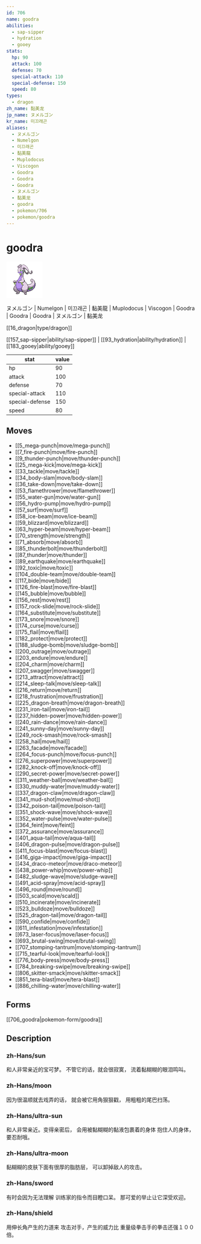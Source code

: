```yaml
---
id: 706
name: goodra
abilities:
  - sap-sipper
  - hydration
  - gooey
stats:
  hp: 90
  attack: 100
  defense: 70
  special-attack: 110
  special-defense: 150
  speed: 80
types:
  - dragon
zh_name: 黏美龙
jp_name: ヌメルゴン
kr_name: 미끄래곤
aliases:
  - ヌメルゴン
  - Numelgon
  - 미끄래곤
  - 黏美龍
  - Muplodocus
  - Viscogon
  - Goodra
  - Goodra
  - Goodra
  - ヌメルゴン
  - 黏美龙
  - goodra
  - pokemon/706
  - pokemon/goodra
---
```

# goodra

![](https://raw.githubusercontent.com/PokeAPI/sprites/master/sprites/pokemon/706.png)

ヌメルゴン | Numelgon | 미끄래곤 | 黏美龍 | Muplodocus | Viscogon | Goodra | Goodra | Goodra | ヌメルゴン | 黏美龙

[[16_dragon|type/dragon]]

[[157_sap-sipper|ability/sap-sipper]] | [[93_hydration|ability/hydration]] | [[183_gooey|ability/gooey]]

|stat|value|
|---|---|
|hp|90|
|attack|100|
|defense|70|
|special-attack|110|
|special-defense|150|
|speed|80|


## Moves

- [[5_mega-punch|move/mega-punch]]
- [[7_fire-punch|move/fire-punch]]
- [[9_thunder-punch|move/thunder-punch]]
- [[25_mega-kick|move/mega-kick]]
- [[33_tackle|move/tackle]]
- [[34_body-slam|move/body-slam]]
- [[36_take-down|move/take-down]]
- [[53_flamethrower|move/flamethrower]]
- [[55_water-gun|move/water-gun]]
- [[56_hydro-pump|move/hydro-pump]]
- [[57_surf|move/surf]]
- [[58_ice-beam|move/ice-beam]]
- [[59_blizzard|move/blizzard]]
- [[63_hyper-beam|move/hyper-beam]]
- [[70_strength|move/strength]]
- [[71_absorb|move/absorb]]
- [[85_thunderbolt|move/thunderbolt]]
- [[87_thunder|move/thunder]]
- [[89_earthquake|move/earthquake]]
- [[92_toxic|move/toxic]]
- [[104_double-team|move/double-team]]
- [[117_bide|move/bide]]
- [[126_fire-blast|move/fire-blast]]
- [[145_bubble|move/bubble]]
- [[156_rest|move/rest]]
- [[157_rock-slide|move/rock-slide]]
- [[164_substitute|move/substitute]]
- [[173_snore|move/snore]]
- [[174_curse|move/curse]]
- [[175_flail|move/flail]]
- [[182_protect|move/protect]]
- [[188_sludge-bomb|move/sludge-bomb]]
- [[200_outrage|move/outrage]]
- [[203_endure|move/endure]]
- [[204_charm|move/charm]]
- [[207_swagger|move/swagger]]
- [[213_attract|move/attract]]
- [[214_sleep-talk|move/sleep-talk]]
- [[216_return|move/return]]
- [[218_frustration|move/frustration]]
- [[225_dragon-breath|move/dragon-breath]]
- [[231_iron-tail|move/iron-tail]]
- [[237_hidden-power|move/hidden-power]]
- [[240_rain-dance|move/rain-dance]]
- [[241_sunny-day|move/sunny-day]]
- [[249_rock-smash|move/rock-smash]]
- [[258_hail|move/hail]]
- [[263_facade|move/facade]]
- [[264_focus-punch|move/focus-punch]]
- [[276_superpower|move/superpower]]
- [[282_knock-off|move/knock-off]]
- [[290_secret-power|move/secret-power]]
- [[311_weather-ball|move/weather-ball]]
- [[330_muddy-water|move/muddy-water]]
- [[337_dragon-claw|move/dragon-claw]]
- [[341_mud-shot|move/mud-shot]]
- [[342_poison-tail|move/poison-tail]]
- [[351_shock-wave|move/shock-wave]]
- [[352_water-pulse|move/water-pulse]]
- [[364_feint|move/feint]]
- [[372_assurance|move/assurance]]
- [[401_aqua-tail|move/aqua-tail]]
- [[406_dragon-pulse|move/dragon-pulse]]
- [[411_focus-blast|move/focus-blast]]
- [[416_giga-impact|move/giga-impact]]
- [[434_draco-meteor|move/draco-meteor]]
- [[438_power-whip|move/power-whip]]
- [[482_sludge-wave|move/sludge-wave]]
- [[491_acid-spray|move/acid-spray]]
- [[496_round|move/round]]
- [[503_scald|move/scald]]
- [[510_incinerate|move/incinerate]]
- [[523_bulldoze|move/bulldoze]]
- [[525_dragon-tail|move/dragon-tail]]
- [[590_confide|move/confide]]
- [[611_infestation|move/infestation]]
- [[673_laser-focus|move/laser-focus]]
- [[693_brutal-swing|move/brutal-swing]]
- [[707_stomping-tantrum|move/stomping-tantrum]]
- [[715_tearful-look|move/tearful-look]]
- [[776_body-press|move/body-press]]
- [[784_breaking-swipe|move/breaking-swipe]]
- [[806_skitter-smack|move/skitter-smack]]
- [[851_tera-blast|move/tera-blast]]
- [[886_chilling-water|move/chilling-water]]

## Forms



[[706_goodra|pokemon-form/goodra]]

## Description

### zh-Hans/sun

和人非常亲近的宝可梦。
不管它的话，就会很寂寞，
流着黏糊糊的眼泪鸣叫。

### zh-Hans/moon

因为很温顺就去戏弄的话，
就会被它用角狠狠戳，
用粗粗的尾巴扫荡。

### zh-Hans/ultra-sun

和人非常亲近。变得亲密后，
会用被黏糊糊的黏液包裹着的身体
抱住人的身体，要忍耐哦。

### zh-Hans/ultra-moon

黏糊糊的皮肤下面有很厚的脂肪层，
可以卸掉敌人的攻击。

### zh-Hans/sword

有时会因为无法理解
训练家的指令而目瞪口呆。
那可爱的举止让它深受欢迎。

### zh-Hans/shield

用伸长角产生的力道来
攻击对手，产生的威力比
重量级拳击手的拳击还强１００倍。

